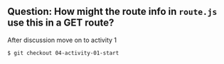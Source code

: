 ## Question: How might the route info in `route.js` use this in a GET route?

After discussion move on to activity 1

`$ git checkout 04-activity-01-start`

